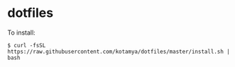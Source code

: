 # dotfiles
To install:
```
$ curl -fsSL https://raw.githubusercontent.com/kotamya/dotfiles/master/install.sh | bash
```

